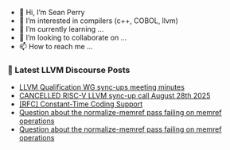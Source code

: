 - 👋 Hi, I’m Sean Perry
- 👀 I’m interested in compilers (c++, COBOL, llvm)
- 🌱 I’m currently learning ...
- 💞️ I’m looking to collaborate on ...
- 📫 How to reach me ...

<!---
s66perry/s66perry is a ✨ special ✨ repository because its `README.md` (this file) appears on your GitHub profile.
You can click the Preview link to take a look at your changes.
--->
### 📕 Latest LLVM Discourse Posts

<!-- DISCOURSE-LLVM:START -->
- [LLVM Qualification WG sync-ups meeting minutes](https://discourse.llvm.org/t/llvm-qualification-wg-sync-ups-meeting-minutes/87148#post_7)
- [CANCELLED RISC-V LLVM sync-up call August 28th 2025](https://discourse.llvm.org/t/cancelled-risc-v-llvm-sync-up-call-august-28th-2025/88090#post_1)
- [[RFC] Constant-Time Coding Support](https://discourse.llvm.org/t/rfc-constant-time-coding-support/87781?page=2#post_35)
- [Question about the normalize-memref pass failing on memref operations](https://discourse.llvm.org/t/question-about-the-normalize-memref-pass-failing-on-memref-operations/88089#post_3)
- [Question about the normalize-memref pass failing on memref operations](https://discourse.llvm.org/t/question-about-the-normalize-memref-pass-failing-on-memref-operations/88089#post_2)
<!-- DISCOURSE-LLVM:END -->
